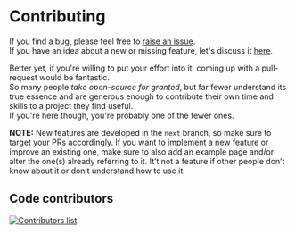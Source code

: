 # Contributing

If you find a bug, please feel free to [raise an issue](https://github.com/icflorescu/mantine-datatable/issues).  
If you have an idea about a new or missing feature, let's discuss it [here](https://github.com/icflorescu/mantine-datatable/discussions).

Better yet, if you're willing to put your effort into it, coming up with a pull-request would be fantastic.  
So many people _take open-source for granted_, but far fewer understand its true essence and are generous enough to contribute their own time and skills to a project they find useful.  
If you're here though, you're probably one of the fewer ones.

**NOTE:**
New features are developed in the `next` branch, so make sure to target your PRs accordingly.
If you want to implement a new feature or improve an existing one, make sure to also add an example page and/or alter the one(s) already referring to it. It’t not a feature if other people don’t know about it or don’t understand how to use it.

## Code contributors

[![Contributors list](https://contrib.rocks/image?repo=icflorescu/mantine-datatable)](https://github.com/icflorescu/mantine-datatable/graphs/contributors)
